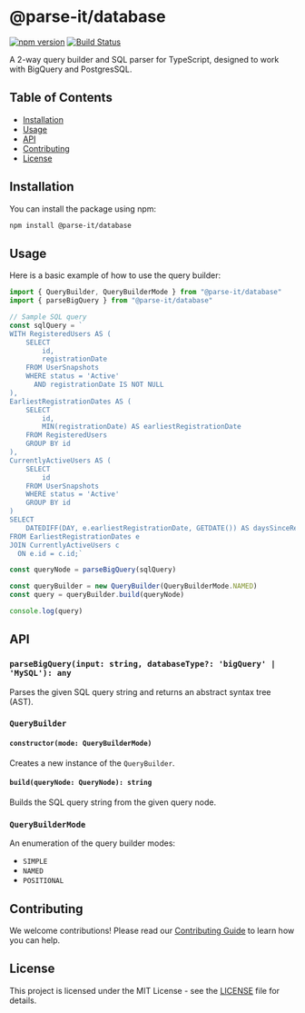 # @parse-it/database

[![npm version](https://badge.fury.io/js/@parse-it%2Fdatabase.svg)](https://badge.fury.io/js/@parse-it%2Fdatabase)
[![Build Status](https://github.com/parse-it/parse-it/actions/workflows/release.yml/badge.svg)](https://github.com/parse-it/parse-it/actions)

A 2-way query builder and SQL parser for TypeScript, designed to work with BigQuery and PostgresSQL.

## Table of Contents

- [Installation](#installation)
- [Usage](#usage)
- [API](#api)
- [Contributing](#contributing)
- [License](#license)

## Installation

You can install the package using npm:

```sh
npm install @parse-it/database
```

## Usage

Here is a basic example of how to use the query builder:

```ts
import { QueryBuilder, QueryBuilderMode } from "@parse-it/database"
import { parseBigQuery } from "@parse-it/database"

// Sample SQL query
const sqlQuery = `
WITH RegisteredUsers AS (
    SELECT 
        id,
        registrationDate
    FROM UserSnapshots
    WHERE status = 'Active' 
      AND registrationDate IS NOT NULL
),
EarliestRegistrationDates AS (
    SELECT 
        id,
        MIN(registrationDate) AS earliestRegistrationDate
    FROM RegisteredUsers
    GROUP BY id
),
CurrentlyActiveUsers AS (
    SELECT 
        id
    FROM UserSnapshots
    WHERE status = 'Active'
    GROUP BY id
)
SELECT 
    DATEDIFF(DAY, e.earliestRegistrationDate, GETDATE()) AS daysSinceRegistration
FROM EarliestRegistrationDates e
JOIN CurrentlyActiveUsers c
  ON e.id = c.id;`

const queryNode = parseBigQuery(sqlQuery)

const queryBuilder = new QueryBuilder(QueryBuilderMode.NAMED)
const query = queryBuilder.build(queryNode)

console.log(query)
```

## API

### `parseBigQuery(input: string, databaseType?: 'bigQuery' | 'MySQL'): any`

Parses the given SQL query string and returns an abstract syntax tree (AST).

### `QueryBuilder`

#### `constructor(mode: QueryBuilderMode)`

Creates a new instance of the `QueryBuilder`.

#### `build(queryNode: QueryNode): string`

Builds the SQL query string from the given query node.

### `QueryBuilderMode`

An enumeration of the query builder modes:

- `SIMPLE`
- `NAMED`
- `POSITIONAL`

## Contributing

We welcome contributions! Please read our [Contributing Guide](https://github.com/parse-it/parse-it/blob/main/CONTRIBUTING.md) to learn how you can help.

## License

This project is licensed under the MIT License - see the [LICENSE](https://github.com/parse-it/parse-it/blob/main/LICENSE) file for details.
